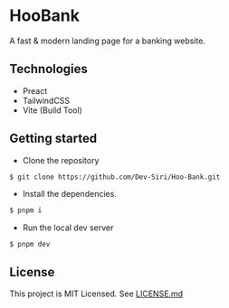 # HooBank

A fast & modern landing page for a banking website.

## Technologies

- Preact
- TailwindCSS
- Vite (Build Tool)

## Getting started

- Clone the repository

```sh
$ git clone https://github.com/Dev-Siri/Hoo-Bank.git
```

- Install the dependencies.

```sh
$ pnpm i
```

- Run the local dev server

```
$ pnpm dev
```

## License

This project is MIT Licensed. See [LICENSE.md](LICENSE.md)
